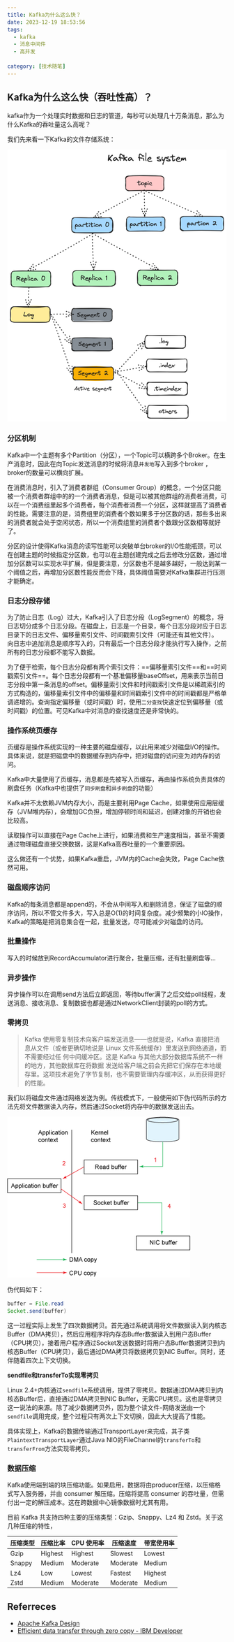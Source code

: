 ```yaml
---
title: Kafka为什么这么快？
date: 2023-12-19 18:53:56
tags:
  - kafka
  - 消息中间件
  - 高并发

category: [技术随笔]
---
```


## Kafka为什么这么快（吞吐性高）？

kafka作为一个处理实时数据和日志的管道，每秒可以处理几十万条消息，那么为什么Kafka的吞吐量这么高呢？ 

我们先来看一下Kafka的文件存储系统：

![kafka file system](https://raw.githubusercontent.com/zhaohongxuan/picgo/master/20231219184832.png)

<!-- more-->

### 分区机制

Kafka中一个主题有多个Partition（分区），一个Topic可以横跨多个Broker。在生产消息时，因此在向Topic发送消息的时候将消息`并发地`写入到多个broker ，broker的数量可以横向扩展。

在消费消息时，引入了消费者群组（Consumer Group）的概念，一个分区只能被一个消费者群组中的的一个消费者消息，但是可以被其他群组的消费者消费，可以在一个消费组里起多个消费者，每个消费者消费一个分区，这样就提高了消费者的性能。需要注意的是，消费组里的消费者个数如果多于分区数的话，那些多出来的消费者就会处于空闲状态，所以一个消费组里的消费者个数跟分区数相等就好了。

分区的设计使得Kafka消息的读写性能可以突破单台broker的I/O性能瓶颈，可以在创建主题的时候指定分区数，也可以在主题创建完成之后去修改分区数，通过增加分区数可以实现水平扩展，但是要注意，分区数也不是越多越好，一般达到某一个阈值之后，再增加分区数性能反而会下降，具体阈值需要对Kafka集群进行压测才能确定。

### 日志分段存储

为了防止日志（Log）过大，Kafka引入了日志分段（LogSegment）的概念，将日志切分成多个日志分段。在磁盘上，日志是一个目录，每个日志分段对应于日志目录下的日志文件、偏移量索引文件、时间戳索引文件（可能还有其他文件）。  
向日志中追加消息是顺序写入的，只有最后一个日志分段才能执行写入操作，之前所有的日志分段都不能写入数据。  

为了便于检索，每个日志分段都有两个索引文件：==偏移量索引文件==和==时间戳索引文件==。每个日志分段都有一个基准偏移量baseOffset，用来表示当前日志分段中第一条消息的offset。偏移量索引文件和时间戳索引文件是以稀疏索引的方式构造的，偏移量索引文件中的偏移量和时间戳索引文件中的时间戳都是严格单调递增的。查询指定偏移量（或时间戳）时，使用`二分查找`快速定位到偏移量（或时间戳）的位置。可见Kafka中对消息的查找速度还是非常快的。


### 操作系统页缓存

页缓存是操作系统实现的一种主要的磁盘缓存，以此用来减少对磁盘I/O的操作。具体来说，就是把磁盘中的数据缓存到内存中，把对磁盘的访问变为对内存的访问。  

Kafka中大量使用了页缓存，消息都是先被写入页缓存，再由操作系统负责具体的刷盘任务（Kafka中也提供了`同步刷盘`和`异步刷盘`的功能）

Kafka并不太依赖JVM内存大小，而是主要利用Page Cache，如果使用应用层缓存（JVM堆内存），会增加GC负担，增加停顿时间和延迟，创建对象的开销也会比较高。

读取操作可以直接在Page Cache上进行，如果消费和生产速度相当，甚至不需要通过物理磁盘直接交换数据，这是Kafka高吞吐量的一个重要原因。

这么做还有一个优势，如果Kafka重启，JVM内的Cache会失效，Page Cache依然可用。
### 磁盘顺序访问

Kafka的每条消息都是append的，不会从中间写入和删除消息，保证了磁盘的顺序访问，所以不管文件多大，写入总是O(1)的时间复杂度。减少频繁的小IO操作，Kafka的策略是把消息集合在一起，批量发送，尽可能减少对磁盘的访问。
### 批量操作
写入的时候放到RecordAccumulator进行聚合，批量压缩，还有批量刷盘等...

### 异步操作

异步操作可以在调用send方法后立即返回，等待buffer满了之后交给poll线程，发送消息、接收消息、复制数据也都是通过NetworkClient封装的poll的方式。
### 零拷贝

> Kafka 使用零复制技术向客户端发送消息——也就是说，Kafka 直接把消 息从文件（或者更确切地说是 Linux 文件系统缓存）里发送到网络通道，而不需要经过任 何中间缓冲区。这是 Kafka 与其他大部分数据库系统不一样的地方，其他数据库在将数据 发送给客户端之前会先把它们保存在本地缓存里。这项技术避免了字节复制，也不需要管理内存缓冲区，从而获得更好的性能。


我们以将磁盘文件通过网络发送为例。传统模式下，一般使用如下伪代码所示的方法先将文件数据读入内存，然后通过Socket将内存中的数据发送出去。

![none zero copy](https://raw.githubusercontent.com/zhaohongxuan/picgo/master/20231219174217.png)

伪代码如下：
```java
buffer = File.read
Socket.send(buffer)
```

这一过程实际上发生了四次数据拷贝。首先通过系统调用将文件数据读入到内核态Buffer（DMA拷贝），然后应用程序将内存态Buffer数据读入到用户态Buffer（CPU拷贝），接着用户程序通过Socket发送数据时将用户态Buffer数据拷贝到内核态Buffer（CPU拷贝），最后通过DMA拷贝将数据拷贝到NIC Buffer。同时，还伴随着四次上下文切换。

**sendfile和transferTo实现零拷贝**

Linux 2.4+内核通过`sendfile`系统调用，提供了零拷贝。数据通过DMA拷贝到内核态Buffer后，直接通过DMA拷贝到NIC Buffer，无需CPU拷贝。这也是零拷贝这一说法的来源。除了减少数据拷贝外，因为整个读文件-网络发送由一个`sendfile`调用完成，整个过程只有两次上下文切换，因此大大提高了性能。

具体实现上，Kafka的数据传输通过TransportLayer来完成，其子类`PlaintextTransportLayer`通过Java NIO的FileChannel的`transferTo`和`transferFrom`方法实现零拷贝。

### 数据压缩

Kafka使用端到端的块压缩功能。如果启用，数据将由producer压缩，以压缩格式写入服务器，并由 consumer 解压缩。压缩将提高 consumer 的吞吐量，但需付出一定的解压成本。这在跨数据中心镜像数据时尤其有用。

目前 Kafka 共支持四种主要的压缩类型：Gzip、Snappy、Lz4 和 Zstd。关于这几种压缩的特性，

|压缩类型|压缩比率|CPU 使用率|压缩速度|带宽使用率|
|---|---|---|---|---|
|Gzip|Highest|Highest|Slowest|Lowest|
|Snappy|Medium|Moderate|Moderate|Medium|
|Lz4|Low|Lowest|Fastest|Highest|
|Zstd|Medium|Moderate|Moderate|Medium|


## Referreces
- [Apache Kafka Design](https://kafka.apache.org/documentation/#design)
- [Efficient data transfer through zero copy - IBM Developer](https://developer.ibm.com/articles/j-zerocopy/)